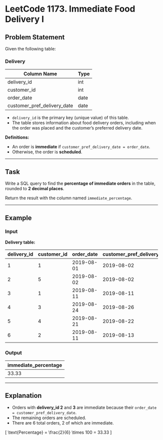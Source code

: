# LeetCode 1173. Immediate Food Delivery I

## Problem Statement

Given the following table:

### Delivery

| Column Name                 | Type |
|-----------------------------|------|
| delivery_id                 | int  |
| customer_id                 | int  |
| order_date                  | date |
| customer_pref_delivery_date | date |

- `delivery_id` is the primary key (unique value) of this table.  
- The table stores information about food delivery orders, including when the order was placed and the customer’s preferred delivery date.  

**Definitions:**
- An order is **immediate** if `customer_pref_delivery_date = order_date`.  
- Otherwise, the order is **scheduled**.  

---

## Task

Write a SQL query to find the **percentage of immediate orders** in the table, rounded to **2 decimal places**.

Return the result with the column named `immediate_percentage`.

---

## Example

### Input

**Delivery table:**

| delivery_id | customer_id | order_date | customer_pref_delivery_date |
|-------------|-------------|------------|-----------------------------|
| 1           | 1           | 2019-08-01 | 2019-08-02                  |
| 2           | 5           | 2019-08-02 | 2019-08-02                  |
| 3           | 1           | 2019-08-11 | 2019-08-11                  |
| 4           | 3           | 2019-08-24 | 2019-08-26                  |
| 5           | 4           | 2019-08-21 | 2019-08-22                  |
| 6           | 2           | 2019-08-11 | 2019-08-13                  |

### Output

| immediate_percentage |
|-----------------------|
| 33.33                |

---

## Explanation

- Orders with **delivery_id 2** and **3** are immediate because their `order_date = customer_pref_delivery_date`.  
- The remaining orders are scheduled.  
- There are 6 total orders, 2 of which are immediate.  

\[
\text{Percentage} = \frac{2}{6} \times 100 = 33.33
\]